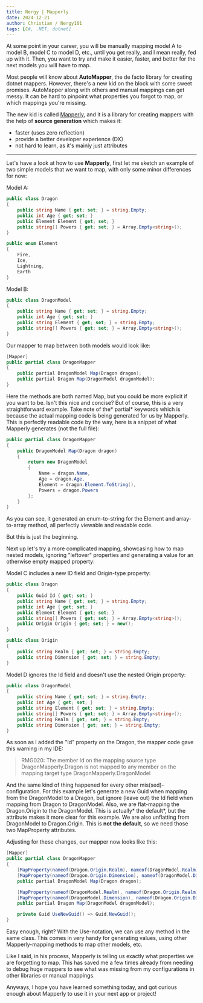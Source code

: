```yaml
---
title: Nergy | Mapperly
date: 2024-12-21
author: Christian / Nergy101
tags: [C#, .NET, dotnet]
---
```


At some point in your career, you will be manually mapping model A to model B, model C to model D, etc., until you get really, and I mean really, fed up with it. Then, you want to try and make it easier, faster, and better for the next models you will have to map.

Most people will know about **AutoMapper**, the de facto library for creating dotnet mappers. However, there's a new kid on the block with some sweet promises. AutoMapper along with others and manual mappings can get messy. It can be hard to pinpoint what properties you forgot to map, or which mappings you're missing.

The new kid is called [Mapperly](https://github.com/riok/mapperly), and it is a library for creating mappers with the help of **source generation** which makes it:

- faster (uses zero reflection)
- provide a better developer experience (DX)
- not hard to learn, as it's mainly just attributes

---

Let's have a look at how to use **Mapperly**, first let me sketch an example of two simple models that we want to map, with only some minor differences for now:

Model A:

```csharp
public class Dragon
{
    public string Name { get; set; } = string.Empty;
    public int Age { get; set; }
    public Element Element { get; set; }
    public string[] Powers { get; set; } = Array.Empty<string>();
}

public enum Element
{
    Fire,
    Ice,
    Lightning,
    Earth
}
```

Model B:

```csharp
public class DragonModel
{
    public string Name { get; set; } = string.Empty;
    public int Age { get; set; }
    public string Element { get; set; } = string.Empty;
    public string[] Powers { get; set; } = Array.Empty<string>();
}
```

Our mapper to map between both models would look like:

```csharp
[Mapper]
public partial class DragonMapper
{
    public partial DragonModel Map(Dragon dragon);
    public partial Dragon Map(DragonModel dragonModel);
}
```

Here the methods are both named Map, but you could be more explicit if you want to be. Isn't this nice and concise? But of course, this is a very straightforward example. Take note of the* partial* keywords which is because the actual mapping code is being generated for us by Mapperly. This is perfectly readable code by the way, here is a snippet of what Mapperly generates (not the full file):

```csharp
public partial class DragonMapper
{
    public DragonModel Map(Dragon dragon)
    {
        return new DragonModel
        {
            Name = dragon.Name,
            Age = dragon.Age,
            Element = dragon.Element.ToString(),
            Powers = dragon.Powers
        };
    }
}
```

As you can see, it generated an enum-to-string for the Element and array-to-array method, all perfectly viewable and readable code.

But this is just the beginning.

Next up let's try a more complicated mapping, showcasing how to map nested models, ignoring "leftover" properties and generating a value for an otherwise empty mapped property:

Model C includes a new ID field and Origin-type property:

```csharp
public class Dragon
{
    public Guid Id { get; set; }
    public string Name { get; set; } = string.Empty;
    public int Age { get; set; }
    public Element Element { get; set; }
    public string[] Powers { get; set; } = Array.Empty<string>();
    public Origin Origin { get; set; } = new();
}

public class Origin
{
    public string Realm { get; set; } = string.Empty;
    public string Dimension { get; set; } = string.Empty;
}
```

Model D ignores the Id field and doesn't use the nested Origin property:

```csharp
public class DragonModel
{
    public string Name { get; set; } = string.Empty;
    public int Age { get; set; }
    public string Element { get; set; } = string.Empty;
    public string[] Powers { get; set; } = Array.Empty<string>();
    public string Realm { get; set; } = string.Empty;
    public string Dimension { get; set; } = string.Empty;
}
```

As soon as I added the "Id" property on the Dragon, the mapper code gave this warning in my IDE:

> RMG020: The member Id on the mapping source type DragonMapperly.Dragon is not mapped to any member on the mapping target type DragonMapperly.DragonModel

And the same kind of thing happened for every other mis(sed)-configuration. For this example let's generate a new Guid when mapping from the DragonModel to a Dragon, but ignore (leave out) the Id field when mapping from Dragon to DragonModel. Also, we are flat-mapping the Dragon.Origin to the DragonModel. This is actually* the default*, but the attribute makes it more clear for this example. We are also unflatting from DragonModel to Dragon.Origin. This is **not the default**, so we need those two MapProperty attributes.

Adjusting for these changes, our mapper now looks like this:

```csharp
[Mapper]
public partial class DragonMapper
{
    [MapProperty(nameof(Dragon.Origin.Realm), nameof(DragonModel.Realm))]
    [MapProperty(nameof(Dragon.Origin.Dimension), nameof(DragonModel.Dimension))]
    public partial DragonModel Map(Dragon dragon);

    [MapProperty(nameof(DragonModel.Realm), nameof(Dragon.Origin.Realm))]
    [MapProperty(nameof(DragonModel.Dimension), nameof(Dragon.Origin.Dimension))]
    public partial Dragon Map(DragonModel dragonModel);

    private Guid UseNewGuid() => Guid.NewGuid();
}
```

Easy enough, right? With the Use-notation, we can use any method in the same class. This comes in very handy for generating values, using other Mapperly-mapping methods to map other models, etc.

Like I said, in his process, Mapperly is telling us exactly what properties we are forgetting to map. This has saved me a few times already from needing to debug huge mappers to see what was missing from my configurations in other libraries or manual mappings.

Anyways, I hope you have learned something today, and got curious enough about Mapperly to use it in your next app or project!
